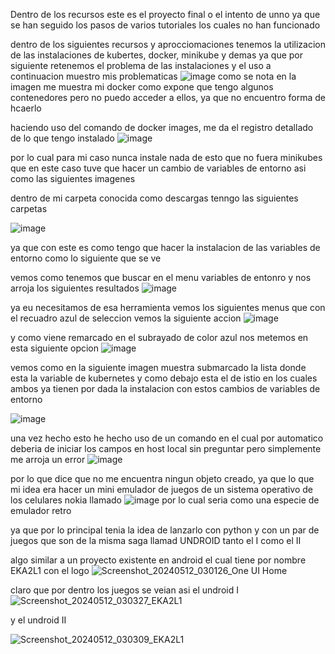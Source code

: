 Dentro de los recursos este es el proyecto final o el intento de unno ya que se han seguido los pasos de varios tutoriales los cuales no han funcionado

dentro de los siguientes recursos y aprocciomaciones tenemos la utilizacion de las instalaciones de kubertes, docker, minikube y demas
ya que por siguiente retenemos el problema de las instalaciones y el uso a continuacion muestro mis problematicas
![image](https://github.com/BAMGtheBrownie/Tolerante-a-fallas-brownie/assets/149034006/16a8be91-8e05-4eda-94e3-a1e0e14e3c10)
como se nota en la imagen me muestra mi docker como expone que tengo algunos contenedores pero no puedo acceder a ellos, ya que no encuentro forma de hcaerlo

haciendo uso del comando de docker images, me da el registro detallado de lo que tengo instalado
![image](https://github.com/BAMGtheBrownie/Tolerante-a-fallas-brownie/assets/149034006/561115d7-2d77-4569-95a0-6987c09c6402)

por lo cual para mi caso nunca instale nada de esto que no fuera minikubes que en este caso tuve que hacer un cambio de variables de entorno asi como las siguientes imagenes

dentro de mi carpeta conocida como descargas tenngo las siguientes carpetas

![image](https://github.com/BAMGtheBrownie/Tolerante-a-fallas-brownie/assets/149034006/7e403c80-0df7-41b1-bf4b-074ec861fd01)

ya que con este es como tengo que hacer la instalacion de las variables de entorno como lo siguiente que se ve

vemos como tenemos que buscar en el menu variables de entonro y nos arroja los siguientes resultados
![image](https://github.com/BAMGtheBrownie/Tolerante-a-fallas-brownie/assets/149034006/0bdeebcb-be41-4f25-a27c-d96cda1627d9)

ya eu necesitamos de esa herramienta vemos los siguientes menus que con el recuadro azul de seleccion vemos la siguiente accion
![image](https://github.com/BAMGtheBrownie/Tolerante-a-fallas-brownie/assets/149034006/0c6e545b-a110-4d91-8d2b-0963effe2c55)

y como viene remarcado en el subrayado de color azul nos metemos en esta siguiente opcion
![image](https://github.com/BAMGtheBrownie/Tolerante-a-fallas-brownie/assets/149034006/da12ad74-f2d1-4f87-b65a-4d75fff13445)

vemos como en la siguiente imagen muestra submarcado la lista donde esta la variable de kubernetes y como debajo esta el de istio 
en los cuales ambos ya tienen por dada la instalacion con estos cambios de variables de entorno

![image](https://github.com/BAMGtheBrownie/Tolerante-a-fallas-brownie/assets/149034006/2ff6bcd8-ccbb-4122-b5b2-18461362c214)

una vez hecho esto he hecho uso de un comando en el cual por automatico deberia de iniciar los campos en host local sin preguntar pero simplemente me arroja un error
![image](https://github.com/BAMGtheBrownie/Tolerante-a-fallas-brownie/assets/149034006/6d12faa3-a9f0-49b4-a99b-df8727a3f0de)

por lo que dice que no me encuentra ningun objeto creado, ya que lo que mi idea era hacer un mini emulador de juegos de un sistema operativo de los celulares nokia 
llamado ![image](https://github.com/BAMGtheBrownie/Tolerante-a-fallas-brownie/assets/149034006/85817428-faa2-4ff4-849f-4632bc62d95f) por lo cual seria como una especie de emulador retro

ya que por lo principal tenia la idea de lanzarlo con python y con un par de juegos que son de la misma saga llamad UNDROID tanto el I como el II

algo similar a un proyecto existente en android el cual tiene por nombre EKA2L1 con el logo ![Screenshot_20240512_030126_One UI Home](https://github.com/BAMGtheBrownie/Tolerante-a-fallas-brownie/assets/149034006/1fce5ff1-09c9-4d0b-9192-28ba99a164eb)

claro que por dentro los juegos se veian asi el undroid I![Screenshot_20240512_030327_EKA2L1](https://github.com/BAMGtheBrownie/Tolerante-a-fallas-brownie/assets/149034006/a3d22f8d-a050-4dab-826b-8a4f1353117f)

y el undroid II

![Screenshot_20240512_030309_EKA2L1](https://github.com/BAMGtheBrownie/Tolerante-a-fallas-brownie/assets/149034006/d9634f19-57fd-49e1-aa62-fc076f124dd3)
